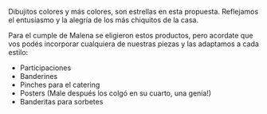Dibujitos colores y más colores, son estrellas en esta propuesta.
Reflejamos el entusiasmo y la alegría de los más chiquitos de la casa.

Para el cumple de Malena se eligieron estos productos, pero acordate que vos podés incorporar cualquiera de nuestras piezas y las adaptamos a cada estilo:

- Participaciones
- Banderines
- Pinches para el catering
- Posters (Male después los colgó en su cuarto, una genia!)
- Banderitas para sorbetes